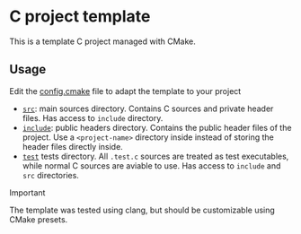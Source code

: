 # C project template

This is a template C project managed with CMake.

## Usage
Edit the [config.cmake](./config.cmake) file to adapt the template to your project
- [`src`](./src/): main sources directory. Contains C sources and private header files. Has access to `include` directory.
- [`include`](./include/): public headers directory. Contains the public header files of the project. Use a `<project-name>` directory inside instead of storing the header files directly inside.
- [`test`](./test/) tests directory. All `.test.c` sources are treated as test executables, while normal C sources are aviable to use. Has access to `include` and `src` directories.

> [!IMPORTANT]
> The template was tested using clang, but should be customizable using CMake presets.
